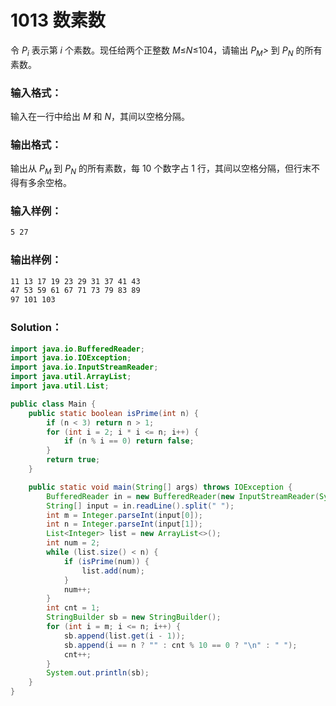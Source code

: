 # 1013 数素数

令 _P<sub>i</sub>_ 表示第 _i_ 个素数。现任给两个正整数 *M*≤*N*≤104，请输出 _P<sub>M</sub>>_ 到 _P<sub>N</sub>_ 的所有素数。

### 输入格式：

输入在一行中给出 _M_ 和 _N_，其间以空格分隔。

### 输出格式：

输出从 _P<sub>M</sub>_ 到 _P<sub>N</sub>_ 的所有素数，每 10 个数字占 1 行，其间以空格分隔，但行末不得有多余空格。

### 输入样例：

```tex
5 27
```

### 输出样例：

```tex
11 13 17 19 23 29 31 37 41 43
47 53 59 61 67 71 73 79 83 89
97 101 103
```

### Solution：

```java
import java.io.BufferedReader;
import java.io.IOException;
import java.io.InputStreamReader;
import java.util.ArrayList;
import java.util.List;

public class Main {
    public static boolean isPrime(int n) {
        if (n < 3) return n > 1;
        for (int i = 2; i * i <= n; i++) {
            if (n % i == 0) return false;
        }
        return true;
    }

    public static void main(String[] args) throws IOException {
        BufferedReader in = new BufferedReader(new InputStreamReader(System.in));
        String[] input = in.readLine().split(" ");
        int m = Integer.parseInt(input[0]);
        int n = Integer.parseInt(input[1]);
        List<Integer> list = new ArrayList<>();
        int num = 2;
        while (list.size() < n) {
            if (isPrime(num)) {
                list.add(num);
            }
            num++;
        }
        int cnt = 1;
        StringBuilder sb = new StringBuilder();
        for (int i = m; i <= n; i++) {
            sb.append(list.get(i - 1));
            sb.append(i == n ? "" : cnt % 10 == 0 ? "\n" : " ");
            cnt++;
        }
        System.out.println(sb);
    }
}
```
